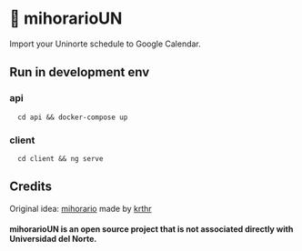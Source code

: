 # 📆 mihorarioUN
Import your Uninorte schedule to Google Calendar.

## Run in development env
### api
```
  cd api && docker-compose up
```
### client
```
  cd client && ng serve
```

## Credits
Original idea: [mihorario](https://uncal.herokuapp.com) made by [krthr](https://github.com/krthr)

#### mihorarioUN is an open source project that is not associated directly with Universidad del Norte.
